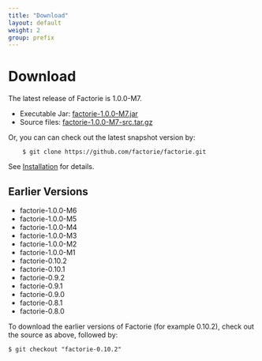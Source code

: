 ```yaml
---
title: "Download"
layout: default
weight: 2
group: prefix
---
```


Download
===

The latest release of Factorie is 1.0.0-M7.

- Executable Jar: [factorie-1.0.0-M7.jar](http://factorie.googlecode.com/files/factorie-1.0.0-M7.jar)
- Source files: [factorie-1.0.0-M7-src.tar.gz](http://factorie.googlecode.com/files/factorie-1.0.0-M7-src.tar.gz)

Or, you can can check out the latest snapshot version by:

```
    $ git clone https://github.com/factorie/factorie.git
```

See [Installation](installation.html) for details.

Earlier Versions
---

* factorie-1.0.0-M6
* factorie-1.0.0-M5
* factorie-1.0.0-M4
* factorie-1.0.0-M3
* factorie-1.0.0-M2
* factorie-1.0.0-M1
* factorie-0.10.2
* factorie-0.10.1
* factorie-0.9.2
* factorie-0.9.1
* factorie-0.9.0
* factorie-0.8.1
* factorie-0.8.0

To download the earlier versions of Factorie (for example 0.10.2), check out the source as above, followed by:

    $ git checkout "factorie-0.10.2"
